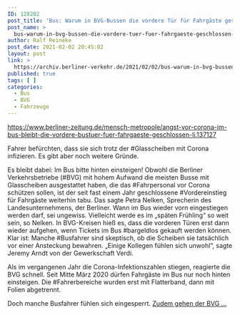 ```yaml
---
ID: 128282
post_title: 'Bus: Warum in BVG-Bussen die vordere Tür für Fahrgäste geschlossen bleibt Die Öffnung des Vordereinstiegs wird vertagt., aus Berliner Zeitung'
post_name: >
  bus-warum-in-bvg-bussen-die-vordere-tuer-fuer-fahrgaeste-geschlossen-bleibt-die-oeffnung-des-vordereinstiegs-wird-vertagt-aus-berliner-zeitung
author: Ralf Reineke
post_date: 2021-02-02 20:45:02
layout: post
link: >
  https://archiv.berliner-verkehr.de/2021/02/02/bus-warum-in-bvg-bussen-die-vordere-tuer-fuer-fahrgaeste-geschlossen-bleibt-die-oeffnung-des-vordereinstiegs-wird-vertagt-aus-berliner-zeitung/
published: true
tags: [ ]
categories:
  - Bus
  - BVG
  - Fahrzeuge
---
```

https://www.berliner-zeitung.de/mensch-metropole/angst-vor-corona-im-bus-bleibt-die-vordere-bustuer-fuer-fahrgaeste-geschlossen-li.137127

Fahrer befürchten, dass sie sich trotz der #Glasscheiben mit Corona infizieren. Es gibt aber noch weitere Gründe.

Es bleibt dabei: Im Bus bitte hinten einsteigen! Obwohl die Berliner Verkehrsbetriebe (#BVG) mit hohem Aufwand die meisten Busse mit Glasscheiben ausgestattet haben, die das #Fahrpersonal vor Corona schützen sollen, ist der seit fast einem Jahr geschlossene #Vordereinstieg für Fahrgäste weiterhin tabu. Das sagte Petra Nelken, Sprecherin des Landesunternehmens, der Berliner. Wann im Bus wieder vorn eingestiegen werden darf, sei ungewiss. Vielleicht werde es im „späten Frühling“ so weit sein, so Nelken. In BVG-Kreisen hieß es, dass die vorderen Türen erst dann wieder aufgehen, wenn Tickets im Bus #bargeldlos gekauft werden können. Klar ist: Manche #Busfahrer sind skeptisch, ob die Scheiben sie tatsächlich vor einer Ansteckung bewahren. „Einige Kollegen fühlen sich unwohl“, sagte Jeremy Arndt von der Gewerkschaft Verdi.

Als im vergangenen Jahr die Corona-Infektionszahlen stiegen, reagierte die BVG schnell. Seit Mitte März 2020 dürfen Fahrgäste im Bus nur noch hinten einsteigen. Die #Fahrerbereiche wurden erst mit Flatterband, dann mit Folien abgetrennt.

Doch manche Busfahrer fühlen sich eingesperrt. <a href="https://www.berliner-zeitung.de/mensch-metropole/angst-vor-corona-im-bus-bleibt-die-vordere-bustuer-fuer-fahrgaeste-geschlossen-li.137127">Zudem gehen der BVG ...</a>